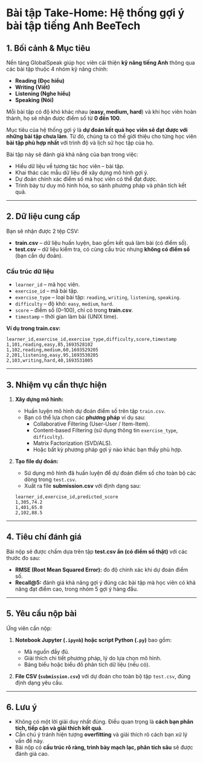 # Bài tập Take-Home: Hệ thống gợi ý bài tập tiếng Anh BeeTech

## 1. Bối cảnh & Mục tiêu

Nền tảng GlobalSpeak giúp học viên cải thiện **kỹ năng tiếng Anh** thông qua các bài tập thuộc 4 nhóm kỹ năng chính:  
- **Reading (Đọc hiểu)**  
- **Writing (Viết)**  
- **Listening (Nghe hiểu)**  
- **Speaking (Nói)**  

Mỗi bài tập có độ khó khác nhau (**easy, medium, hard**) và khi học viên hoàn thành, họ sẽ nhận được điểm số từ **0 đến 100**.  

Mục tiêu của hệ thống gợi ý là **dự đoán kết quả học viên sẽ đạt được với những bài tập chưa làm**. Từ đó, chúng ta có thể giới thiệu cho từng học viên **bài tập phù hợp nhất** với trình độ và lịch sử học tập của họ.  

Bài tập này sẽ đánh giá khả năng của bạn trong việc:  
- Hiểu dữ liệu về tương tác học viên – bài tập.  
- Khai thác các mẫu dữ liệu để xây dựng mô hình gợi ý.  
- Dự đoán chính xác điểm số mà học viên có thể đạt được.  
- Trình bày tư duy mô hình hóa, so sánh phương pháp và phân tích kết quả.  

---

## 2. Dữ liệu cung cấp

Bạn sẽ nhận được 2 tệp CSV:

- **train.csv** – dữ liệu huấn luyện, bao gồm kết quả làm bài (có điểm số).  
- **test.csv** – dữ liệu kiểm tra, có cùng cấu trúc nhưng **không có điểm số** (bạn cần dự đoán).   

### Cấu trúc dữ liệu

- `learner_id` – mã học viên.  
- `exercise_id` – mã bài tập.  
- `exercise_type` – loại bài tập: `reading`, `writing`, `listening`, `speaking`.  
- `difficulty` – độ khó: `easy`, `medium`, `hard`.  
- `score` – điểm số (0–100), chỉ có trong **train.csv**.  
- `timestamp` – thời gian làm bài (UNIX time).  

**Ví dụ trong train.csv:**
```csv
learner_id,exercise_id,exercise_type,difficulty,score,timestamp
1,101,reading,easy,85,1693528102
1,102,reading,medium,60,1693529205
2,201,listening,easy,95,1693530205
2,103,writing,hard,40,1693531005
```

---

## 3. Nhiệm vụ cần thực hiện

1. **Xây dựng mô hình:**
   - Huấn luyện mô hình dự đoán điểm số trên tập `train.csv`.  
   - Bạn có thể lựa chọn các **phương pháp** ví dụ sau:
     - Collaborative Filtering (User-User / Item-Item).
     - Content-based Filtering (sử dụng thông tin `exercise_type`, `difficulty`).  
     - Matrix Factorization (SVD/ALS).  
     - Hoặc bất kỳ phương pháp gợi ý nào khác bạn thấy phù hợp.  

2. **Tạo file dự đoán:**
   - Sử dụng mô hình đã huấn luyện để dự đoán điểm số cho toàn bộ các dòng trong `test.csv`.  
   - Xuất ra file **submission.csv** với định dạng sau:  

   ```csv
   learner_id,exercise_id,predicted_score
   1,305,74.2
   1,401,65.0
   2,102,88.5
   ```

---

## 4. Tiêu chí đánh giá

Bài nộp sẽ được chấm dựa trên tập **test.csv ẩn (có điểm số thật)** với các thước đo sau:  

- **RMSE (Root Mean Squared Error):** đo độ chính xác khi dự đoán điểm số.  
- **Recall@5:** đánh giá khả năng gợi ý đúng các bài tập mà học viên có khả năng đạt điểm cao, trong nhóm 5 gợi ý hàng đầu.  

---

## 5. Yêu cầu nộp bài

Ứng viên cần nộp:  

1. **Notebook Jupyter (`.ipynb`) hoặc script Python (`.py`)** bao gồm:  
   - Mã nguồn đầy đủ.  
   - Giải thích chi tiết phương pháp, lý do lựa chọn mô hình.  
   - Bảng biểu hoặc biểu đồ phân tích dữ liệu (nếu có).  

2. **File CSV (`submission.csv`)** với dự đoán cho toàn bộ tập `test.csv`, đúng định dạng yêu cầu.  

---

## 6. Lưu ý

- Không có một lời giải duy nhất đúng. Điều quan trọng là **cách bạn phân tích, tiếp cận và giải thích kết quả**.  
- Cần chú ý tránh hiện tượng **overfitting** và giải thích rõ cách bạn xử lý vấn đề này.  
- Bài nộp có **cấu trúc rõ ràng, trình bày mạch lạc, phân tích sâu** sẽ được đánh giá cao.  

